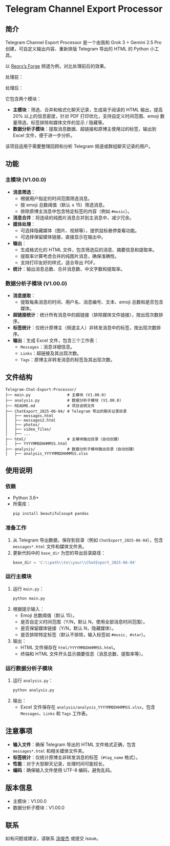 # Telegram Channel Export Processor

## 简介

Telegram Channel Export Processor 是一个由我和 Grok 3 + Gemini 2.5 Pro 创建，可自定义输出内容、重新排版 Telegram 导出的 HTML 的 Python 小工具。

以 [Reorx’s Forge](https://t.me/reorx_share) 频道为例，对比处理前后的效果。

处理前：


处理后：


它包含两个模块：
- **主模块**：筛选、合并和格式化聊天记录，生成易于阅读的 HTML 输出，提高 20% 以上的信息密度，针对 PDF 打印优化，支持自定义时间范围、emoji 数量筛选、标签排除和媒体文件的显示 / 隐藏等。
- **数据分析子模块**：提取消息数据、超链接和原博主使用过的标签，输出到 Excel 文件，便于进一步分析。

该项目适用于需要整理回顾和分析 Telegram 频道或群组聊天记录的用户。

## 功能

### 主模块 (V1.00.0)
- **消息筛选**：
  - 根据用户指定的时间范围筛选消息。
  - 按 emoji 总数阈值（默认 ≥ 15）筛选消息。
  - 排除原博主消息中包含特定标签的内容（例如 `#music`）。
- **消息合并**：将连续的纯图片消息合并到主消息中，减少冗余。
- **媒体处理**：
  - 可选择隐藏媒体（图片、视频等），提供鼠标悬停查看功能。
  - 可选择保留媒体链接，直接显示在输出中。
- **输出**：
  - 生成格式化的 HTML 文件，包含筛选后的消息、摘要信息和提取率。
  - 提取率计算考虑合并的纯图片消息，确保准确性。
  - 支持打印友好的样式，适合导出 PDF。
- **统计**：输出消息总数、合并消息数、中文字数和提取率。

### 数据分析子模块 (V1.00.0)
- **消息提取**：
  - 提取每条消息的时间、用户名、消息编号、文本、emoji 总数和是否包含媒体。
- **超链接统计**：统计所有消息中的超链接（排除媒体文件链接），按出现次数排序。
- **标签统计**：仅统计原博主（频道主人）非转发消息中的标签，按出现次数排序。
- **输出**：生成 Excel 文件，包含三个工作表：
  - `Messages`：消息详细信息。
  - `Links`：超链接及其出现次数。
  - `Tags`：原博主非转发消息的标签及其出现次数。

## 文件结构
```
Telegram-Chat-Export-Processor/
├── main.py                # 主模块 (V1.00.0)
├── analysis.py            # 数据分析子模块 (V1.00.0)
├── README.md              # 项目说明文件
├── ChatExport_2025-06-04/ # Telegram 导出的聊天记录目录
│   ├── messages.html
│   ├── messages2.html
│   ├── photos/
│   ├── video_files/
│   ├── ...
├── html/                  # 主模块输出目录（自动创建）
│   ├── YYYYMMDDHHMMSS.html
├── analysis/              # 数据分析子模块输出目录（自动创建）
│   ├── analysis_YYYYMMDDHHMMSS.xlsx
```

## 使用说明

### 依赖
- Python 3.6+
- 所需库：
  ```bash
  pip install beautifulsoup4 pandas
  ```

### 准备工作
1. 从 Telegram 导出数据，保存到目录（例如 `ChatExport_2025-06-04`），包含 `messages*.html` 文件和媒体文件夹。
2. 更新代码中的 `base_dir` 为您的导出目录路径：
   ```python
   base_dir = 'C:\\path\\to\\your\\ChatExport_2025-06-04'
   ```

### 运行主模块
1. 运行 `main.py`：
   ```bash
   python main.py
   ```
2. 根据提示输入：
   - Emoji 总数阈值（默认 15）。
   - 是否自定义时间范围（Y/N，默认 N，使用全部消息时间范围）。
   - 是否保留媒体链接（Y/N，默认 N，隐藏媒体）。
   - 是否排除特定标签（默认不排除，输入标签如 `#music, #star`）。
3. 输出：
   - HTML 文件保存在 `html/YYYYMMDDHHMMSS.html`。
   - 终端和 HTML 文件开头显示摘要信息（消息总数、提取率等）。

### 运行数据分析子模块
1. 运行 `analysis.py`：
   ```bash
   python analysis.py
   ```
2. 输出：
   - Excel 文件保存在 `analysis/analysis_YYYYMMDDHHMMSS.xlsx`，包含 `Messages`、`Links` 和 `Tags` 工作表。

## 注意事项
- **输入文件**：确保 Telegram 导出的 HTML 文件格式正确，包含 `messages*.html` 和相关媒体文件夹。
- **标签统计**：仅统计原博主非转发消息的标签（`#tag_name` 格式）。
- **性能**：对于大型聊天记录，处理时间可能较长。
- **编码**：确保输入文件使用 UTF-8 编码，避免乱码。

## 版本信息
- 主模块：V1.00.0
- 数据分析子模块：V1.00.0

## 联系
如有问题或建议，请联系 [涂俊杰](https://mp.weixin.qq.com/s/d79_AdX4IF4v7Ho2_E84yw) 或提交 issue。
